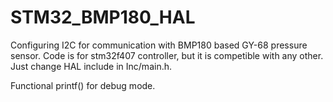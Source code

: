 # STM32_BMP180_HAL
Configuring I2C for communication with BMP180 based GY-68 pressure sensor.
Code is for stm32f407 controller,  but it is competible with any other. Just change HAL include in Inc/main.h.

Functional printf() for debug mode.
